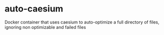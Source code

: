 # auto-caesium
Docker container that uses caesium to auto-optimize a full directory of files, ignoring non optimizable and failed files
